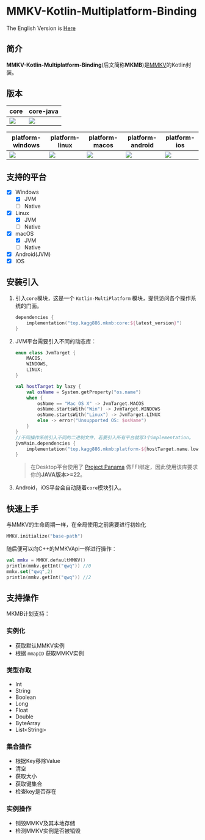 # MMKV-Kotlin-Multiplatform-Binding

The English Version is [Here](./README.md)

## 简介

**MMKV-Kotlin-Multiplatform-Binding**(后文简称**MKMB**)是[MMKV](https://github.com/Tencent/MMKV)的Kotlin封装。

## 版本

| core                                                         | core-java                                                    |
| ------------------------------------------------------------ | ------------------------------------------------------------ |
| ![](https://img.shields.io/maven-central/v/top.kagg886.mkmb/core) | ![](https://img.shields.io/maven-central/v/top.kagg886.mkmb/core-java) |

| platform-windows                                             | platform-linux                                               | platform-macos                                               | platform-android                                             | platform-ios                                                 |
| ------------------------------------------------------------ | ------------------------------------------------------------ | ------------------------------------------------------------ | ------------------------------------------------------------ | ------------------------------------------------------------ |
| ![](https://img.shields.io/maven-central/v/top.kagg886.mkmb/platform-windows) | ![](https://img.shields.io/maven-central/v/top.kagg886.mkmb/platform-linux) | ![](https://img.shields.io/maven-central/v/top.kagg886.mkmb/platform-macos) | ![](https://img.shields.io/maven-central/v/top.kagg886.mkmb/platform-android) | ![](https://img.shields.io/maven-central/v/top.kagg886.mkmb/platform-ios) |

## 支持的平台

- [x] Windows
  - [x] JVM
  - [ ] Native
- [x] Linux
  - [x] JVM
  - [ ] Native
- [x] macOS
  - [x] JVM
  - [ ] Native
- [x] Android(JVM)
- [x] IOS

## 安装引入

1. 引入`core`模块，这是一个 `Kotlin-MultiPlatform` 模块，提供访问各个操作系统的门面。

   ```kotlin
   dependencies {
       implementation("top.kagg886.mkmb:core:${latest_version}")
   }
   ```

2. JVM平台需要引入不同的动态库：

   ```kotlin
   enum class JvmTarget {
       MACOS,
       WINDOWS,
       LINUX;
   }
   
   val hostTarget by lazy {
       val osName = System.getProperty("os.name")
       when {
           osName == "Mac OS X" -> JvmTarget.MACOS
           osName.startsWith("Win") -> JvmTarget.WINDOWS
           osName.startsWith("Linux") -> JvmTarget.LINUX
           else -> error("Unsupported OS: $osName")
       }
   }
   //不同操作系统引入不同的二进制文件，若要引入所有平台就写3个implementation。
   jvmMain.dependencies {
       implementation("top.kagg886.mkmb:platform-${hostTarget.name.lowercase()}:${latest_version}")
   }
   ```

   > 在Desktop平台使用了 [Project Panama](https://openjdk.org/projects/panama/) 做FFI绑定，因此使用该库要求你的**JAVA版本>=22**。

3. Android，iOS平台会自动随着`core`模块引入。

## 快速上手

与MMKV的生命周期一样，在全局使用之前需要进行初始化

```kotlin
MMKV.initialize("base-path")
```

随后便可以向C++的MMKVApi一样进行操作：

```kotlin
val mmkv = MMKV.defaultMMKV()
println(mmkv.getInt("qwq")) //0
mmkv.set("qwq",2)
println(mmkv.getInt("qwq")) //2
```

## 支持操作

MKMB计划支持：

### 实例化

- 获取默认MMKV实例
- 根据 `mmapID` 获取MMKV实例

### 类型存取

- Int
- String
- Boolean
- Long
- Float
- Double
- ByteArray
- List\<String\>

### 集合操作

- 根据Key移除Value
- 清空
- 获取大小
- 获取键集合
- 检查key是否存在

### 实例操作

- 销毁MMKV及其本地存储
- 检测MMKV实例是否被销毁





